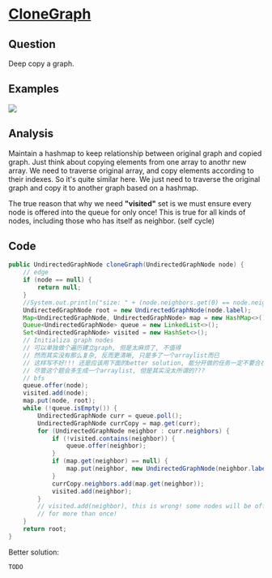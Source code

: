# [CloneGraph](http://lintcode.com/en/problem/clone-graph/)

## Question

Deep copy a graph.

## Examples

![](https://farm3.staticflickr.com/2859/33701776454_35c4d0c8ea_o.jpg)

## Analysis

Maintain a hashmap to keep relationship between original graph and copied graph. Just think about copying elements from one array to anothr new array. We need to traverse original array, and copy elements according to their indexes. So it's quite similar here. We just need to traverse the original graph and copy it to another graph based on a hashmap.

The true reason that why we need __"visited"__ set is we must ensure every node is offered into the queue for only once! This is true for all kinds of nodes, including those who has itself as neighbor. (self cycle)

## Code

```java
public UndirectedGraphNode cloneGraph(UndirectedGraphNode node) {
    // edge
    if (node == null) {
        return null;
    }
    //System.out.println("size: " + (node.neighbors.get(0) == node.neighbors.get(1)));
    UndirectedGraphNode root = new UndirectedGraphNode(node.label);
    Map<UndirectedGraphNode, UndirectedGraphNode> map = new HashMap<>();
    Queue<UndirectedGraphNode> queue = new LinkedList<>();
    Set<UndirectedGraphNode> visited = new HashSet<>();
    // Initializa graph nodes
    // 可以单独做个遍历建立graph, 但是太麻烦了, 不值得
    // 然而其实没有那么复杂, 反而更清晰, 只是多了一个arraylist而已
    // 这样写不好!!! 还是应该用下面的better solution, 能分开做的任务一定不要合在一起, 这在工业界工作也是这样, 尽量拆分大任务.
    // 尽管这个题会多生成一个arraylist, 但是其实没太所谓的???
    // bfs
    queue.offer(node);
    visited.add(node);
    map.put(node, root);
    while (!queue.isEmpty()) {
        UndirectedGraphNode curr = queue.poll();
        UndirectedGraphNode currCopy = map.get(curr);
        for (UndirectedGraphNode neighbor : curr.neighbors) {
            if (!visited.contains(neighbor)) {
                queue.offer(neighbor);
            }
            if (map.get(neighbor) == null) {
                map.put(neighbor, new UndirectedGraphNode(neighbor.label));
            }
            currCopy.neighbors.add(map.get(neighbor));
            visited.add(neighbor);
        }
        // visited.add(neighbor), this is wrong! some nodes will be offered into the queue
        // for more than once!
    }
    return root;
}
```

Better solution:

```java
TODO
```